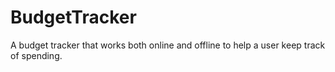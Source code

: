 # BudgetTracker
A budget tracker that works both online and offline to help a user keep track of spending.
